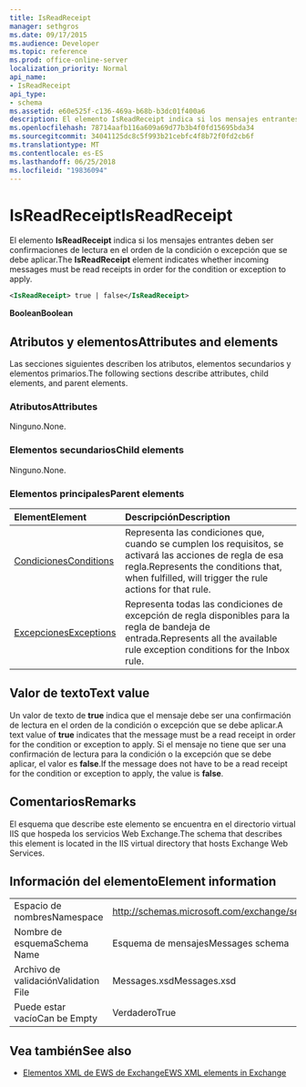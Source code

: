 ```yaml
---
title: IsReadReceipt
manager: sethgros
ms.date: 09/17/2015
ms.audience: Developer
ms.topic: reference
ms.prod: office-online-server
localization_priority: Normal
api_name:
- IsReadReceipt
api_type:
- schema
ms.assetid: e60e525f-c136-469a-b68b-b3dc01f400a6
description: El elemento IsReadReceipt indica si los mensajes entrantes deben ser confirmaciones de lectura en el orden de la condición o excepción que se debe aplicar.
ms.openlocfilehash: 78714aafb116a609a69d77b3b4f0fd15695bda34
ms.sourcegitcommit: 34041125dc8c5f993b21cebfc4f8b72f0fd2cb6f
ms.translationtype: MT
ms.contentlocale: es-ES
ms.lasthandoff: 06/25/2018
ms.locfileid: "19836094"
---
```

# <a name="isreadreceipt"></a><span data-ttu-id="80e22-103">IsReadReceipt</span><span class="sxs-lookup"><span data-stu-id="80e22-103">IsReadReceipt</span></span>

<span data-ttu-id="80e22-104">El elemento **IsReadReceipt** indica si los mensajes entrantes deben ser confirmaciones de lectura en el orden de la condición o excepción que se debe aplicar.</span><span class="sxs-lookup"><span data-stu-id="80e22-104">The **IsReadReceipt** element indicates whether incoming messages must be read receipts in order for the condition or exception to apply.</span></span> 
  
```XML
<IsReadReceipt> true | false</IsReadReceipt>
```

 <span data-ttu-id="80e22-105">**Boolean**</span><span class="sxs-lookup"><span data-stu-id="80e22-105">**Boolean**</span></span>
## <a name="attributes-and-elements"></a><span data-ttu-id="80e22-106">Atributos y elementos</span><span class="sxs-lookup"><span data-stu-id="80e22-106">Attributes and elements</span></span>

<span data-ttu-id="80e22-107">Las secciones siguientes describen los atributos, elementos secundarios y elementos primarios.</span><span class="sxs-lookup"><span data-stu-id="80e22-107">The following sections describe attributes, child elements, and parent elements.</span></span>
  
### <a name="attributes"></a><span data-ttu-id="80e22-108">Atributos</span><span class="sxs-lookup"><span data-stu-id="80e22-108">Attributes</span></span>

<span data-ttu-id="80e22-109">Ninguno.</span><span class="sxs-lookup"><span data-stu-id="80e22-109">None.</span></span>
  
### <a name="child-elements"></a><span data-ttu-id="80e22-110">Elementos secundarios</span><span class="sxs-lookup"><span data-stu-id="80e22-110">Child elements</span></span>

<span data-ttu-id="80e22-111">Ninguno.</span><span class="sxs-lookup"><span data-stu-id="80e22-111">None.</span></span>
  
### <a name="parent-elements"></a><span data-ttu-id="80e22-112">Elementos principales</span><span class="sxs-lookup"><span data-stu-id="80e22-112">Parent elements</span></span>

|<span data-ttu-id="80e22-113">**Element**</span><span class="sxs-lookup"><span data-stu-id="80e22-113">**Element**</span></span>|<span data-ttu-id="80e22-114">**Descripción**</span><span class="sxs-lookup"><span data-stu-id="80e22-114">**Description**</span></span>|
|:-----|:-----|
|[<span data-ttu-id="80e22-115">Condiciones</span><span class="sxs-lookup"><span data-stu-id="80e22-115">Conditions</span></span>](conditions.md) <br/> |<span data-ttu-id="80e22-116">Representa las condiciones que, cuando se cumplen los requisitos, se activará las acciones de regla de esa regla.</span><span class="sxs-lookup"><span data-stu-id="80e22-116">Represents the conditions that, when fulfilled, will trigger the rule actions for that rule.</span></span>  <br/> |
|[<span data-ttu-id="80e22-117">Excepciones</span><span class="sxs-lookup"><span data-stu-id="80e22-117">Exceptions</span></span>](exceptions.md) <br/> |<span data-ttu-id="80e22-118">Representa todas las condiciones de excepción de regla disponibles para la regla de bandeja de entrada.</span><span class="sxs-lookup"><span data-stu-id="80e22-118">Represents all the available rule exception conditions for the Inbox rule.</span></span>  <br/> |
   
## <a name="text-value"></a><span data-ttu-id="80e22-119">Valor de texto</span><span class="sxs-lookup"><span data-stu-id="80e22-119">Text value</span></span>

<span data-ttu-id="80e22-120">Un valor de texto de **true** indica que el mensaje debe ser una confirmación de lectura en el orden de la condición o excepción que se debe aplicar.</span><span class="sxs-lookup"><span data-stu-id="80e22-120">A text value of **true** indicates that the message must be a read receipt in order for the condition or exception to apply.</span></span> <span data-ttu-id="80e22-121">Si el mensaje no tiene que ser una confirmación de lectura para la condición o la excepción que se debe aplicar, el valor es **false**.</span><span class="sxs-lookup"><span data-stu-id="80e22-121">If the message does not have to be a read receipt for the condition or exception to apply, the value is **false**.</span></span>
  
## <a name="remarks"></a><span data-ttu-id="80e22-122">Comentarios</span><span class="sxs-lookup"><span data-stu-id="80e22-122">Remarks</span></span>

<span data-ttu-id="80e22-123">El esquema que describe este elemento se encuentra en el directorio virtual IIS que hospeda los servicios Web Exchange.</span><span class="sxs-lookup"><span data-stu-id="80e22-123">The schema that describes this element is located in the IIS virtual directory that hosts Exchange Web Services.</span></span>
  
## <a name="element-information"></a><span data-ttu-id="80e22-124">Información del elemento</span><span class="sxs-lookup"><span data-stu-id="80e22-124">Element information</span></span>

|||
|:-----|:-----|
|<span data-ttu-id="80e22-125">Espacio de nombres</span><span class="sxs-lookup"><span data-stu-id="80e22-125">Namespace</span></span>  <br/> |http://schemas.microsoft.com/exchange/services/2006/messages  <br/> |
|<span data-ttu-id="80e22-126">Nombre de esquema</span><span class="sxs-lookup"><span data-stu-id="80e22-126">Schema Name</span></span>  <br/> |<span data-ttu-id="80e22-127">Esquema de mensajes</span><span class="sxs-lookup"><span data-stu-id="80e22-127">Messages schema</span></span>  <br/> |
|<span data-ttu-id="80e22-128">Archivo de validación</span><span class="sxs-lookup"><span data-stu-id="80e22-128">Validation File</span></span>  <br/> |<span data-ttu-id="80e22-129">Messages.xsd</span><span class="sxs-lookup"><span data-stu-id="80e22-129">Messages.xsd</span></span>  <br/> |
|<span data-ttu-id="80e22-130">Puede estar vacío</span><span class="sxs-lookup"><span data-stu-id="80e22-130">Can be Empty</span></span>  <br/> |<span data-ttu-id="80e22-131">Verdadero</span><span class="sxs-lookup"><span data-stu-id="80e22-131">True</span></span>  <br/> |
   
## <a name="see-also"></a><span data-ttu-id="80e22-132">Vea también</span><span class="sxs-lookup"><span data-stu-id="80e22-132">See also</span></span>



- [<span data-ttu-id="80e22-133">Elementos XML de EWS de Exchange</span><span class="sxs-lookup"><span data-stu-id="80e22-133">EWS XML elements in Exchange</span></span>](ews-xml-elements-in-exchange.md)


